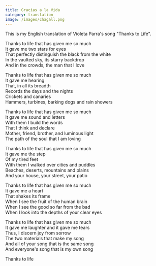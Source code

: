 ```yaml
---
title: Gracias a la Vida
category: translation
image: /images/chagall.png
---
```


This is my English translation of Violeta Parra's song "Thanks to Life".

Thanks to life that has given me so much  
It gave me two stars for eyes  
That perfectly distinguish the black from the white  
In the vaulted sky, its starry backdrop  
And in the crowds, the man that I love  

Thanks to life that has given me so much  
It gave me hearing  
That, in all its breadth  
Records the days and the nights  
Crickets and canaries  
Hammers, turbines, barking dogs and rain showers  

Thanks to life that has given me so much  
It gave me sound and letters  
With them I build the words  
That I think and declare  
Mother, friend, brother, and luminous light  
The path of the soul that I am loving  

Thanks to life that has given me so much  
It gave me the step  
Of my tired feet  
With them I walked over cities and puddles  
Beaches, deserts, mountains and plains  
And your house, your street, your patio  

Thanks to life that has given me so much  
It gave me a heart  
That shakes its frame  
When I see the fruit of the human brain  
When I see the good so far from the bad  
When I look into the depths of your clear eyes  

Thanks to life that has given me so much  
It gave me laughter and it gave me tears  
Thus, I discern joy from sorrow  
The two materials that make my song  
And all of your song that is the same song  
And everyone's song that is my own song  

Thanks to life
